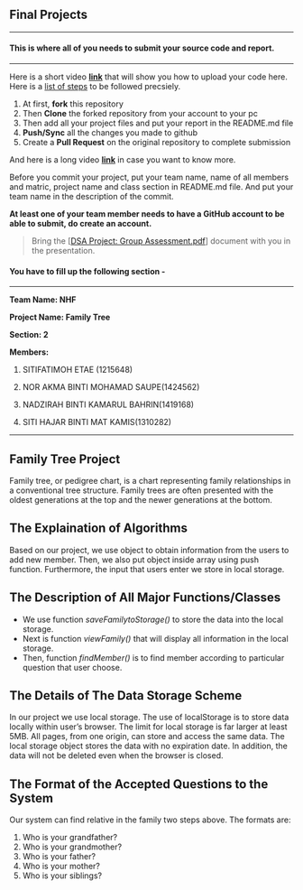 ## Final Projects
----
#### This is where all of you needs to submit your source code and report.
----

Here is a short video **[link](https://www.youtube.com/watch?v=XdhuWDdu-rk)** that will show you how to upload your code here. Here is a [list of steps](https://education.github.com/guide/forks#3-completing-assignments) to be followed precsiely.

>
  1. At first, **fork** this repository
  2. Then **Clone** the forked repository from your account to your pc
  3. Then add all your project files and put your report in the README.md file
  4. **Push/Sync** all the changes you made to github
  5. Create a **Pull Request** on the original repository to complete submission

And here is a long video **[link](https://www.youtube.com/watch?v=73I5dRucCds)** in case you want to know more.

Before you commit your project, put your team name, name of all members and matric, project name and class section in README.md file. And put your team name in the description of the commit.

**At least one of your team member needs to have a GitHub account to be able to submit, do create an account.**

> Bring the [[DSA Project: Group Assessment.pdf](https://github.com/iium-dsa-tutorial/final-projects/blob/master/DSA%20Project-Group%20Assessment.pdf )] document with you in the presentation.

#### You have to fill up the following section - 
----

**Team Name: NHF**

**Project Name: Family  Tree**

**Section: 2**

**Members:**

  1. SITIFATIMOH ETAE (1215648)
  
  2. NOR AKMA BINTI MOHAMAD SAUPE(1424562)
  
  3. NADZIRAH BINTI KAMARUL BAHRIN(1419168)
  
  4. SITI HAJAR BINTI MAT KAMIS(1310282)
  
----


## Family Tree Project
Family tree, or pedigree chart, is a chart representing family relationships in a conventional tree structure. Family trees are often presented with the oldest generations at the top and the newer generations at the bottom. 

## The Explaination of Algorithms
Based on our project, we use object to obtain information from the users to add new member. Then, we also put object inside array using push function. Furthermore, the input that users enter we store in local storage. 

## The Description of All Major Functions/Classes
* We use function _saveFamilytoStorage()_ to store the data into the local storage. 
*	Next is function _viewFamily()_ that will display all information in the local storage.
*	Then, function _findMember()_ is to find member according to particular question that user choose.

## The Details of The Data Storage Scheme
In our project we use local storage. The use of localStorage is to store data locally within user’s browser. The limit for local storage is far larger at least 5MB. All pages, from one origin, can store and access the same data. The local storage object stores the data with no expiration date. In addition, the data will not be deleted even when the browser is closed.

## The Format of the Accepted Questions to the System
Our system can find relative in the family two steps above. The formats are:

1.	Who is your grandfather?
2.	Who is your grandmother?
3.	Who is your father?
4.	Who is your mother?
5.	Who is your siblings?

